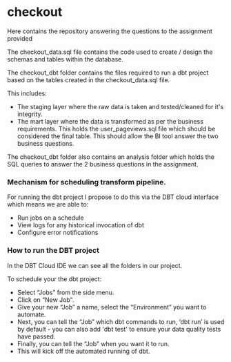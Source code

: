 # checkout

Here contains the repository answering the questions to the assignment provided

The checkout_data.sql file contains the code used to create / design the schemas and tables within the database.

The checkout_dbt folder contains the files required to run a dbt project based on the tables created in the checkout_data.sql file. 

This includes:
 - The staging layer where the raw data is taken and tested/cleaned for it's integrity.
 - The mart layer where the data is transformed as per the business requirements. This holds the user_pageviews.sql file which should be considered the final table. This should allow the BI tool answer the two business questions.

The checkout_dbt folder also contains an analysis folder which holds the SQL queries to answer the 2 business questions in the assignment. 

### Mechanism for scheduling transform pipeline.

For running the dbt project I propose to do this via the DBT cloud interface which means we are able to:

- Run jobs on a schedule
- View logs for any historical invocation of dbt
- Configure error notifications

### How to run the DBT project 

In the DBT Cloud IDE we can see all the folders in our project.

To schedule your the dbt project:
- Select “Jobs” from the side menu.
- Click on “New Job".
- Give your new “Job” a name, select the “Environment” you want to automate.
- Next, you can tell the “Job” which dbt commands to run, ‘dbt run’ is used by default - you can also add  'dbt test' to ensure your data quality tests have passed. 
- Finally, you can tell the “Job” when you want it to run.
- This will kick off the automated running of dbt.

